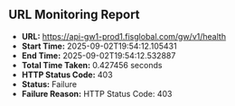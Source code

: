## URL Monitoring Report

- **URL:** https://api-gw1-prod1.fisglobal.com/gw/v1/health
- **Start Time:** 2025-09-02T19:54:12.105431
- **End Time:** 2025-09-02T19:54:12.532887
- **Total Time Taken:** 0.427456 seconds
- **HTTP Status Code:** 403
- **Status:** Failure
- **Failure Reason:** HTTP Status Code: 403
